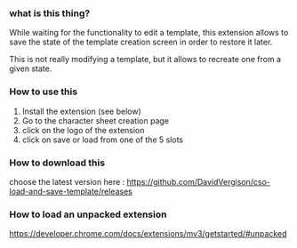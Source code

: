 ### what is this thing?
While waiting for the functionality to edit a template, this extension allows to save the state of the template creation screen in order to restore it later.

This is not really modifying a template, but it allows to recreate one from a given state.

### How to use this
1) Install the extension (see below)
2) Go to the character sheet creation page
3) click on the logo of the extension
4) click on save or load from one of the 5 slots

### How to download this
choose the latest version here :
https://github.com/DavidVergison/cso-load-and-save-template/releases

### How to load an unpacked extension
https://developer.chrome.com/docs/extensions/mv3/getstarted/#unpacked